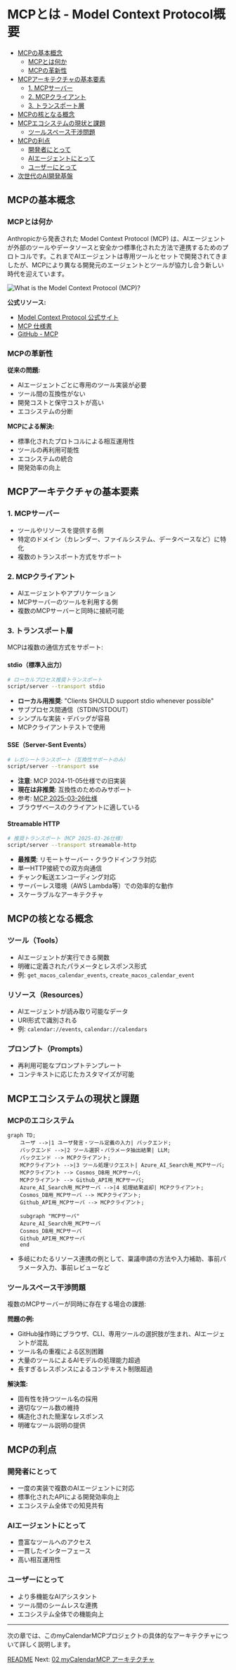 # MCPとは - Model Context Protocol概要

- [MCPの基本概念](#mcpの基本概念)
  - [MCPとは何か](#mcpとは何か)
  - [MCPの革新性](#mcpの革新性)
- [MCPアーキテクチャの基本要素](#mcpアーキテクチャの基本要素)
  - [1. MCPサーバー](#1-mcpサーバー)
  - [2. MCPクライアント](#2-mcpクライアント)
  - [3. トランスポート層](#3-トランスポート層)
- [MCPの核となる概念](#mcpの核となる概念)
- [MCPエコシステムの現状と課題](#mcpエコシステムの現状と課題)
  - [ツールスペース干渉問題](#ツールスペース干渉問題)
- [MCPの利点](#mcpの利点)
  - [開発者にとって](#開発者にとって)
  - [AIエージェントにとって](#aiエージェントにとって)
  - [ユーザーにとって](#ユーザーにとって)
- [次世代のAI開発基盤](#次世代のai開発基盤)

## MCPの基本概念

### MCPとは何か

Anthropicから発表された Model Context Protocol (MCP) は、AIエージェントが外部のツールやデータソースと安全かつ標準化された方法で連携するためのプロトコルです。これまでAIエージェントは専用ツールとセットで開発されてきましたが、MCPにより異なる開発元のエージェントとツールが協力し合う新しい時代を迎えています。

![What is the Model Context Protocol (MCP)?](image.png)

**公式リソース:**
- [Model Context Protocol 公式サイト](https://modelcontextprotocol.io/docs/getting-started/intro)
- [MCP 仕様書](https://modelcontextprotocol.io/specification/2025-06-18)
- [GitHub - MCP](https://github.com/modelcontextprotocol)

### MCPの革新性

**従来の問題:**
- AIエージェントごとに専用のツール実装が必要
- ツール間の互換性がない
- 開発コストと保守コストが高い
- エコシステムの分断

**MCPによる解決:**
- 標準化されたプロトコルによる相互運用性
- ツールの再利用可能性
- エコシステムの統合
- 開発効率の向上

## MCPアーキテクチャの基本要素

### 1. MCPサーバー
- ツールやリソースを提供する側
- 特定のドメイン（カレンダー、ファイルシステム、データベースなど）に特化
- 複数のトランスポート方式をサポート

### 2. MCPクライアント
- AIエージェントやアプリケーション
- MCPサーバーのツールを利用する側
- 複数のMCPサーバーと同時に接続可能

### 3. トランスポート層
MCPは複数の通信方式をサポート:

#### stdio（標準入出力）
```bash
# ローカルプロセス推奨トランスポート
script/server --transport stdio
```
- **ローカル用推奨**: "Clients SHOULD support stdio whenever possible"
- サブプロセス間通信（STDIN/STDOUT）
- シンプルな実装・デバッグが容易
- MCPクライアントテストで使用

#### SSE（Server-Sent Events）
```bash
# レガシートランスポート（互換性サポートのみ）
script/server --transport sse
```
- **注意**: MCP 2024-11-05仕様での旧実装
- **現在は非推奨**: 互換性のためのみサポート
- 参考: [MCP 2025-03-26仕様](https://modelcontextprotocol.io/specification/2025-03-26/basic/transports)
- ブラウザベースのクライアントに適している

#### Streamable HTTP
```bash
# 推奨トランスポート（MCP 2025-03-26仕様）
script/server --transport streamable-http
```
- **最推奨**: リモートサーバー・クラウドインフラ対応
- 単一HTTP接続での双方向通信
- チャンク転送エンコーディング対応
- サーバーレス環境（AWS Lambda等）での効率的な動作
- スケーラブルなアーキテクチャ

## MCPの核となる概念

### ツール（Tools）
- AIエージェントが実行できる関数
- 明確に定義されたパラメータとレスポンス形式
- 例: `get_macos_calendar_events`, `create_macos_calendar_event`

### リソース（Resources）
- AIエージェントが読み取り可能なデータ
- URI形式で識別される
- 例: `calendar://events`, `calendar://calendars`

### プロンプト（Prompts）
- 再利用可能なプロンプトテンプレート
- コンテキストに応じたカスタマイズが可能

## MCPエコシステムの現状と課題

### MCPのエコシステム


```mermaid
graph TD;
    ユーザ -->|1 ユーザ発言・ツール定義の入力| バックエンド;
    バックエンド -->|2 ツール選択・パラメータ抽出結果| LLM;
    バックエンド --> MCPクライアント;
    MCPクライアント -->|3 ツール処理リクエスト| Azure_AI_Search用_MCPサーバ;
    MCPクライアント --> Cosmos_DB用_MCPサーバ;
    MCPクライアント --> Github_API用_MCPサーバ;
    Azure_AI_Search用_MCPサーバ -->|4 処理結果返却| MCPクライアント;
    Cosmos_DB用_MCPサーバ --> MCPクライアント;
    Github_API用_MCPサーバ --> MCPクライアント;

    subgraph "MCPサーバ"
    Azure_AI_Search用_MCPサーバ
    Cosmos_DB用_MCPサーバ
    Github_API用_MCPサーバ
    end
```

- 多岐にわたるリソース連携の例として、稟議申請の方法や入力補助、事前パラメータ入力、事前レビューなど

### ツールスペース干渉問題

複数のMCPサーバーが同時に存在する場合の課題:

**問題の例:**
- GitHub操作時にブラウザ、CLI、専用ツールの選択肢が生まれ、AIエージェントが混乱
- ツール名の重複による区別困難
- 大量のツールによるAIモデルの処理能力超過
- 長すぎるレスポンスによるコンテキスト制限超過

**解決策:**
- 固有性を持つツール名の採用
- 適切なツール数の維持
- 構造化された簡潔なレスポンス
- 明確なツール説明の提供

## MCPの利点

### 開発者にとって
- 一度の実装で複数のAIエージェントに対応
- 標準化されたAPIによる開発効率向上
- エコシステム全体での知見共有

### AIエージェントにとって
- 豊富なツールへのアクセス
- 一貫したインターフェース
- 高い相互運用性

### ユーザーにとって
- より多機能なAIアシスタント
- ツール間のシームレスな連携
- エコシステム全体での機能向上

---

次の章では、このmyCalendarMCPプロジェクトの具体的なアーキテクチャについて詳しく説明します。

[README](./README.md)
Next: [02 myCalendarMCP アーキテクチャ](./02-architecture.md)
